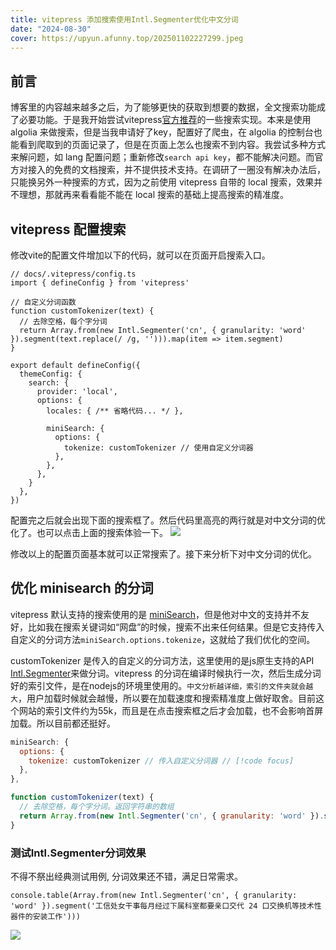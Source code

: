 ```yaml
---
title: vitepress 添加搜索使用Intl.Segmenter优化中文分词
date: "2024-08-30"
cover: https://upyun.afunny.top/202501102227299.jpeg
---
```


## 前言
博客里的内容越来越多之后，为了能够更快的获取到想要的数据，全文搜索功能成了必要功能。于是我开始尝试vitepress[官方推荐](https://vitepress.dev/zh/reference/default-theme-search#local-search)的一些搜索实现。本来是使用 algolia 来做搜索，但是当我申请好了key，配置好了爬虫，在 algolia 的控制台也能看到爬取到的页面记录了，但是在页面上怎么也搜索不到内容。我尝试多种方式来解问题，如 lang 配置问题；重新修改```search api key```，都不能解决问题。而官方对接入的免费的文档搜索，并不提供技术支持。在调研了一圈没有解决办法后，只能换另外一种搜索的方式，因为之前使用 vitepress 自带的 local 搜索，效果并不理想，那就再来看看能不能在 local 搜索的基础上提高搜索的精准度。


## vitepress 配置搜索
修改vite的配置文件增加以下的代码，就可以在页面开启搜索入口。
```js{7,19}
// docs/.vitepress/config.ts
import { defineConfig } from 'vitepress'

// 自定义分词函数
function customTokenizer(text) {
  // 去除空格，每个字分词
  return Array.from(new Intl.Segmenter('cn', { granularity: 'word' }).segment(text.replace(/ /g, ''))).map(item => item.segment)
}

export default defineConfig({
  themeConfig: {
    search: {
      provider: 'local',
      options: {
        locales: { /** 省略代码... */ },

        miniSearch: {
          options: {
            tokenize: customTokenizer // 使用自定义分词器
          },
        },
      },
    }
  },
})
```
配置完之后就会出现下面的搜索框了。然后代码里高亮的两行就是对中文分词的优化了。也可以点击上面的搜索体验一下。
![](https://static.afunny.top/2023/202408302030818.png)

修改以上的配置页面基本就可以正常搜索了。接下来分析下对中文分词的优化。

## 优化 minisearch 的分词
vitepress 默认支持的搜索使用的是 [miniSearch](https://lucaong.github.io/minisearch/classes/MiniSearch.MiniSearch.html)，但是他对中文的支持并不友好，比如我在搜索关键词如“网盘”的时候，搜索不出来任何结果。但是它支持传入自定义的分词方法```miniSearch.options.tokenize```，这就给了我们优化的空间。

customTokenizer 是传入的自定义的分词方法，这里使用的是js原生支持的API [Intl.Segmenter](https://developer.mozilla.org/en-US/docs/Web/JavaScript/Reference/Global_Objects/Intl/Segmenter)来做分词。vitepress 的分词在编译时候执行一次，然后生成分词好的索引文件，是在nodejs的环境里使用的。```中文分析越详细，索引的文件夹就会越大```，用户加载时候就会越慢，所以要在加载速度和搜索精准度上做好取舍。目前这个网站的索引文件约为55k，而且是在点击搜索框之后才会加载，也不会影响首屏加载。所以目前都还挺好。
```js
miniSearch: {
  options: {
    tokenize: customTokenizer // 传入自定义分词器 // [!code focus]
  },
},

function customTokenizer(text) {
  // 去除空格，每个字分词。返回字符串的数组
  return Array.from(new Intl.Segmenter('cn', { granularity: 'word' }).segment(text.replace(/ /g, ''))).map(item => item.segment) // [!code focus]
}
```

### 测试Intl.Segmenter分词效果
不得不祭出经典测试用例, 分词效果还不错，满足日常需求。
```
console.table(Array.from(new Intl.Segmenter('cn', { granularity: 'word' }).segment('工信处女干事每月经过下属科室都要亲口交代 24 口交换机等技术性器件的安装工作')))
```
![](https://static.afunny.top/2023/202408302111166.png)
